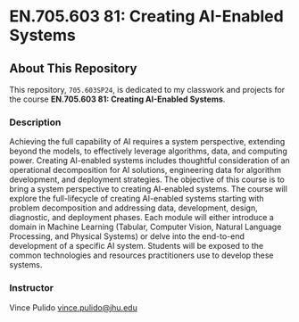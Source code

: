 # EN.705.603 81: Creating AI-Enabled Systems

## About This Repository

This repository, `705.603SP24`, is dedicated to my classwork and projects for the course **EN.705.603 81: Creating AI-Enabled Systems**.

### Description
Achieving the full capability of AI requires a system perspective, extending beyond the models, to effectively leverage algorithms, data, and computing power. Creating AI-enabled systems includes thoughtful consideration of an operational decomposition for AI solutions, engineering data for algorithm development, and deployment strategies. The objective of this course is to bring a system perspective to creating AI-enabled systems. The course will explore the full-lifecycle of creating AI-enabled systems starting with problem decomposition and addressing data, development, design, diagnostic, and deployment phases. Each module will either introduce a domain in Machine Learning (Tabular, Computer Vision, Natural Language Processing, and Physical Systems) or delve into the end-to-end development of a specific AI system. Students will be exposed to the common technologies and resources practitioners use to develop these systems.

### Instructor
Vince Pulido
vince.pulido@jhu.edu

